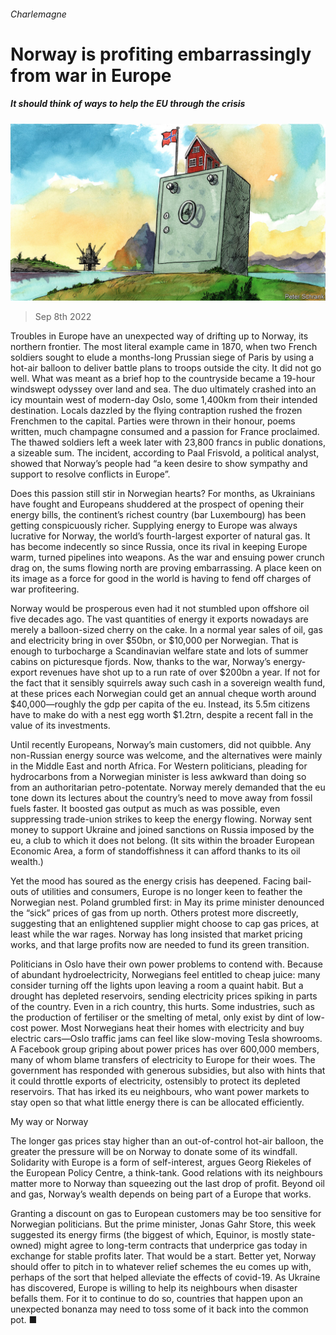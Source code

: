 ###### Charlemagne

# Norway is profiting embarrassingly from war in Europe 

##### It should think of ways to help the EU through the crisis 

![image](images/20220910_EUD000.jpg) 

> Sep 8th 2022 

Troubles in Europe have an unexpected way of drifting up to Norway, its northern frontier. The most literal example came in 1870, when two French soldiers sought to elude a months-long Prussian siege of Paris by using a hot-air balloon to deliver battle plans to troops outside the city. It did not go well. What was meant as a brief hop to the countryside became a 19-hour windswept odyssey over land and sea. The duo ultimately crashed into an icy mountain west of modern-day Oslo, some 1,400km from their intended destination. Locals dazzled by the flying contraption rushed the frozen Frenchmen to the capital. Parties were thrown in their honour, poems written, much champagne consumed and a passion for France proclaimed. The thawed soldiers left a week later with 23,800 francs in public donations, a sizeable sum. The incident, according to Paal Frisvold, a political analyst, showed that Norway’s people had “a keen desire to show sympathy and support to resolve conflicts in Europe”. 

Does this passion still stir in Norwegian hearts? For months, as Ukrainians have fought and Europeans shuddered at the prospect of opening their energy bills, the continent’s richest country (bar Luxembourg) has been getting conspicuously richer. Supplying energy to Europe was always lucrative for Norway, the world’s fourth-largest exporter of natural gas. It has become indecently so since Russia, once its rival in keeping Europe warm, turned pipelines into weapons. As the war and ensuing power crunch drag on, the sums flowing north are proving embarrassing. A place keen on its image as a force for good in the world is having to fend off charges of war profiteering. 

Norway would be prosperous even had it not stumbled upon offshore oil five decades ago. The vast quantities of energy it exports nowadays are merely a balloon-sized cherry on the cake. In a normal year sales of oil, gas and electricity bring in over $50bn, or $10,000 per Norwegian. That is enough to turbocharge a Scandinavian welfare state and lots of summer cabins on picturesque fjords. Now, thanks to the war, Norway’s energy-export revenues have shot up to a run rate of over $200bn a year. If not for the fact that it sensibly squirrels away such cash in a sovereign wealth fund, at these prices each Norwegian could get an annual cheque worth around $40,000—roughly the gdp per capita of the eu. Instead, its 5.5m citizens have to make do with a nest egg worth $1.2trn, despite a recent fall in the value of its investments.

Until recently Europeans, Norway’s main customers, did not quibble. Any non-Russian energy source was welcome, and the alternatives were mainly in the Middle East and north Africa. For Western politicians, pleading for hydrocarbons from a Norwegian minister is less awkward than doing so from an authoritarian petro-potentate. Norway merely demanded that the eu tone down its lectures about the country’s need to move away from fossil fuels faster. It boosted gas output as much as was possible, even suppressing trade-union strikes to keep the energy flowing. Norway sent money to support Ukraine and joined sanctions on Russia imposed by the eu, a club to which it does not belong. (It sits within the broader European Economic Area, a form of standoffishness it can afford thanks to its oil wealth.) 

Yet the mood has soured as the energy crisis has deepened. Facing bail-outs of utilities and consumers, Europe is no longer keen to feather the Norwegian nest. Poland grumbled first: in May its prime minister denounced the “sick” prices of gas from up north. Others protest more discreetly, suggesting that an enlightened supplier might choose to cap gas prices, at least while the war rages. Norway has long insisted that market pricing works, and that large profits now are needed to fund its green transition.

Politicians in Oslo have their own power problems to contend with. Because of abundant hydroelectricity, Norwegians feel entitled to cheap juice: many consider turning off the lights upon leaving a room a quaint habit. But a drought has depleted reservoirs, sending electricity prices spiking in parts of the country. Even in a rich country, this hurts. Some industries, such as the production of fertiliser or the smelting of metal, only exist by dint of low-cost power. Most Norwegians heat their homes with electricity and buy electric cars—Oslo traffic jams can feel like slow-moving Tesla showrooms. A Facebook group griping about power prices has over 600,000 members, many of whom blame transfers of electricity to Europe for their woes. The government has responded with generous subsidies, but also with hints that it could throttle exports of electricity, ostensibly to protect its depleted reservoirs. That has irked its eu neighbours, who want power markets to stay open so that what little energy there is can be allocated efficiently.

My way or Norway

The longer gas prices stay higher than an out-of-control hot-air balloon, the greater the pressure will be on Norway to donate some of its windfall. Solidarity with Europe is a form of self-interest, argues Georg Riekeles of the European Policy Centre, a think-tank. Good relations with its neighbours matter more to Norway than squeezing out the last drop of profit. Beyond oil and gas, Norway’s wealth depends on being part of a Europe that works. 

Granting a discount on gas to European customers may be too sensitive for Norwegian politicians. But the prime minister, Jonas Gahr Store, this week suggested its energy firms (the biggest of which, Equinor, is mostly state-owned) might agree to long-term contracts that underprice gas today in exchange for stable profits later. That would be a start. Better yet, Norway should offer to pitch in to whatever relief schemes the eu comes up with, perhaps of the sort that helped alleviate the effects of covid-19. As Ukraine has discovered, Europe is willing to help its neighbours when disaster befalls them. For it to continue to do so, countries that happen upon an unexpected bonanza may need to toss some of it back into the common pot. ■





